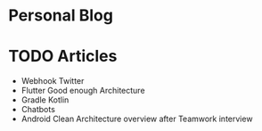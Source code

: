 # Personal Blog

# TODO Articles

- Webhook Twitter
- Flutter Good enough Architecture
- Gradle Kotlin
- Chatbots
- Android Clean Architecture overview after Teamwork interview

